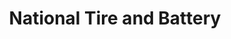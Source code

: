 ---
title: "National Tire and Battery"
url: /boardman/national-tire-and-battery/
shop: Autowerkstatt
---